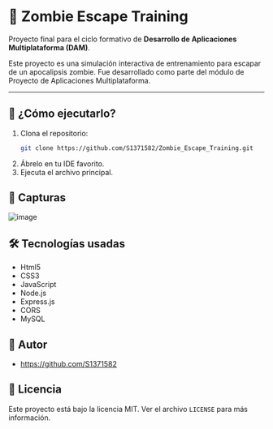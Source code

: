 # 🧟 Zombie Escape Training

Proyecto final para el ciclo formativo de **Desarrollo de Aplicaciones Multiplataforma (DAM)**.

Este proyecto es una simulación interactiva de entrenamiento para escapar de un apocalipsis zombie. Fue desarrollado como parte del módulo de Proyecto de Aplicaciones Multiplataforma.

---

## 🚀 ¿Cómo ejecutarlo?

1. Clona el repositorio:
   ```bash
   git clone https://github.com/S1371582/Zombie_Escape_Training.git
2. Ábrelo en tu IDE favorito.
3. Ejecuta el archivo principal.

## 📸 Capturas
![image](https://github.com/user-attachments/assets/bb165b40-7ca4-4c72-b235-31e54083910e)

## 🛠️ Tecnologías usadas

- Html5
- CSS3
- JavaScript
- Node.js
- Express.js
- CORS
- MySQL

## 👤 Autor

- https://github.com/S1371582

## 📄 Licencia

Este proyecto está bajo la licencia MIT. Ver el archivo `LICENSE` para más información.

